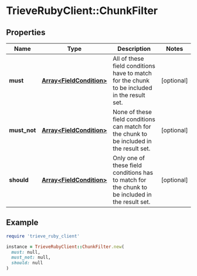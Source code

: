 # TrieveRubyClient::ChunkFilter

## Properties

| Name | Type | Description | Notes |
| ---- | ---- | ----------- | ----- |
| **must** | [**Array&lt;FieldCondition&gt;**](FieldCondition.md) | All of these field conditions have to match for the chunk to be included in the result set. | [optional] |
| **must_not** | [**Array&lt;FieldCondition&gt;**](FieldCondition.md) | None of these field conditions can match for the chunk to be included in the result set. | [optional] |
| **should** | [**Array&lt;FieldCondition&gt;**](FieldCondition.md) | Only one of these field conditions has to match for the chunk to be included in the result set. | [optional] |

## Example

```ruby
require 'trieve_ruby_client'

instance = TrieveRubyClient::ChunkFilter.new(
  must: null,
  must_not: null,
  should: null
)
```

